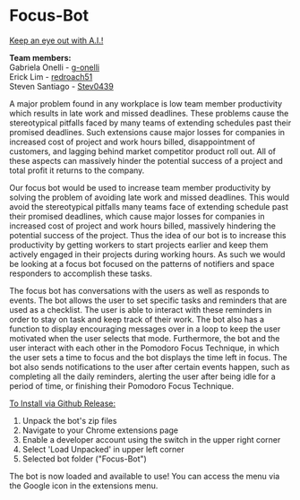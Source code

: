 # Focus-Bot
<ins>Keep an eye out with A.I.!</ins>

**Team members:**   
Gabriela Onelli - [g-onelli](https://github.com/g-onelli)   
Erick Lim - [redroach51](https://github.com/redroach51)   
Steven Santiago - [Stev0439](https://github.com/Stev0439)

A major problem found in any workplace is low team member productivity which results in late work and missed deadlines. These problems cause the stereotypical pitfalls faced by many teams of extending schedules past their promised deadlines. Such extensions cause major losses for companies in increased cost of project and work hours billed, disappointment of customers, and lagging behind market competitor product roll out. All of these aspects can massively hinder the potential success of a project and total profit it returns to the company.

Our focus bot would be used to increase team member productivity by solving the problem of avoiding late work and missed deadlines. This would avoid the stereotypical pitfalls many teams face of extending schedule past their promised deadlines, which cause major losses for companies in increased cost of project and work hours billed, massively hindering the potential success of the project. Thus the idea of our bot is to increase this productivity by getting workers to start projects earlier and keep them actively engaged in their projects during working hours. As such we would be looking at a focus bot focused on the patterns of notifiers and space responders to accomplish these tasks.

The focus bot has conversations with the users as well as responds to events. The bot allows the user to set specific tasks and reminders that are used as a checklist. The user is able to interact with these reminders in order to stay on task and keep track of their work. The bot also has a function to display encouraging messages over in a loop to keep the user motivated when the user selects that mode. Furthermore, the bot and the user interact with each other in the Pomodoro Focus Technique, in which the user sets a time to focus and the bot displays the time left in focus. The bot also sends notifications to the user after certain events happen, such as completing all the daily reminders, alerting the user after being idle for a period of time, or finishing their Pomodoro Focus Technique.

<ins>To Install via Github Release: </ins>

1. Unpack the bot's zip files
2. Navigate to your Chrome extensions page
3. Enable a developer account using the switch in the upper right corner
4. Select 'Load Unpacked' in upper left corner
5. Selected bot folder ("Focus-Bot")

The bot is now loaded and available to use! You can access the menu via the Google icon in the extensions menu.